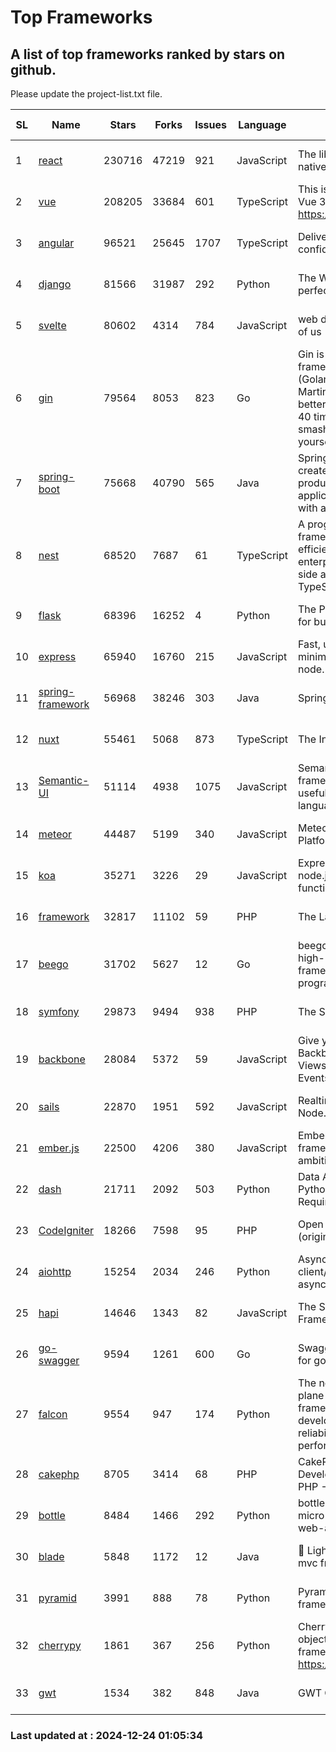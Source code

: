 # Top Frameworks
## A list of top frameworks ranked by stars on github.  
Please update the project-list.txt file.

| SL| Name  | Stars| Forks| Issues | Language | Description | Last Commit |
| --| ------| -----| ---- | ------ | -------- | ----------- | ----------- |
| 1 | [react](https://github.com/facebook/react) | 230716 | 47219 | 921 | JavaScript | The library for web and native user interfaces. | 2024-12-23 23:11:04 |
| 2 | [vue](https://github.com/vuejs/vue) | 208205 | 33684 | 601 | TypeScript | This is the repo for Vue 2. For Vue 3, go to https://github.com/vuejs/core | 2024-10-10 07:24:14 |
| 3 | [angular](https://github.com/angular/angular) | 96521 | 25645 | 1707 | TypeScript | Deliver web apps with confidence 🚀 | 2024-12-20 23:36:46 |
| 4 | [django](https://github.com/django/django) | 81566 | 31987 | 292 | Python | The Web framework for perfectionists with deadlines. | 2024-12-20 13:18:10 |
| 5 | [svelte](https://github.com/sveltejs/svelte) | 80602 | 4314 | 784 | JavaScript | web development for the rest of us | 2024-12-19 22:34:10 |
| 6 | [gin](https://github.com/gin-gonic/gin) | 79564 | 8053 | 823 | Go | Gin is a HTTP web framework written in Go (Golang). It features a Martini-like API with much better performance -- up to 40 times faster. If you need smashing performance, get yourself some Gin. | 2024-11-15 15:54:06 |
| 7 | [spring-boot](https://github.com/spring-projects/spring-boot) | 75668 | 40790 | 565 | Java | Spring Boot helps you to create Spring-powered, production-grade applications and services with absolute minimum fuss. | 2024-12-23 15:17:46 |
| 8 | [nest](https://github.com/nestjs/nest) | 68520 | 7687 | 61 | TypeScript | A progressive Node.js framework for building efficient, scalable, and enterprise-grade server-side applications with TypeScript/JavaScript 🚀 | 2024-12-18 09:15:17 |
| 9 | [flask](https://github.com/pallets/flask) | 68396 | 16252 | 4 | Python | The Python micro framework for building web applications. | 2024-11-24 01:54:29 |
| 10 | [express](https://github.com/expressjs/express) | 65940 | 16760 | 215 | JavaScript | Fast, unopinionated, minimalist web framework for node. | 2024-12-20 17:18:55 |
| 11 | [spring-framework](https://github.com/spring-projects/spring-framework) | 56968 | 38246 | 303 | Java | Spring Framework | 2024-12-23 16:14:29 |
| 12 | [nuxt](https://github.com/nuxt/nuxt) | 55461 | 5068 | 873 | TypeScript | The Intuitive Vue Framework. | 2024-12-23 23:15:13 |
| 13 | [Semantic-UI](https://github.com/Semantic-Org/Semantic-UI) | 51114 | 4938 | 1075 | JavaScript | Semantic is a UI component framework based around useful principles from natural language. | 2024-11-27 21:01:47 |
| 14 | [meteor](https://github.com/meteor/meteor) | 44487 | 5199 | 340 | JavaScript | Meteor, the JavaScript App Platform | 2024-12-13 20:16:27 |
| 15 | [koa](https://github.com/koajs/koa) | 35271 | 3226 | 29 | JavaScript | Expressive middleware for node.js using ES2017 async functions | 2024-11-04 05:08:13 |
| 16 | [framework](https://github.com/laravel/framework) | 32817 | 11102 | 59 | PHP | The Laravel Framework. | 2024-12-23 18:54:16 |
| 17 | [beego](https://github.com/beego/beego) | 31702 | 5627 | 12 | Go | beego is an open-source, high-performance web framework for the Go programming language. | 2024-12-08 14:30:41 |
| 18 | [symfony](https://github.com/symfony/symfony) | 29873 | 9494 | 938 | PHP | The Symfony PHP framework | 2024-12-22 13:04:21 |
| 19 | [backbone](https://github.com/jashkenas/backbone) | 28084 | 5372 | 59 | JavaScript | Give your JS App some Backbone with Models, Views, Collections, and Events | 2024-09-02 12:55:04 |
| 20 | [sails](https://github.com/balderdashy/sails) | 22870 | 1951 | 592 | JavaScript | Realtime MVC Framework for Node.js | 2024-12-06 23:47:23 |
| 21 | [ember.js](https://github.com/emberjs/ember.js) | 22500 | 4206 | 380 | JavaScript | Ember.js - A JavaScript framework for creating ambitious web applications | 2024-12-23 20:46:36 |
| 22 | [dash](https://github.com/plotly/dash) | 21711 | 2092 | 503 | Python | Data Apps & Dashboards for Python. No JavaScript Required. | 2024-12-11 17:57:01 |
| 23 | [CodeIgniter](https://github.com/bcit-ci/CodeIgniter) | 18266 | 7598 | 95 | PHP | Open Source PHP Framework (originally from EllisLab) | 2024-03-20 03:51:42 |
| 24 | [aiohttp](https://github.com/aio-libs/aiohttp) | 15254 | 2034 | 246 | Python | Asynchronous HTTP client/server framework for asyncio and Python | 2024-12-23 23:19:31 |
| 25 | [hapi](https://github.com/hapijs/hapi) | 14646 | 1343 | 82 | JavaScript | The Simple, Secure Framework Developers Trust | 2024-10-24 22:10:55 |
| 26 | [go-swagger](https://github.com/go-swagger/go-swagger) | 9594 | 1261 | 600 | Go | Swagger 2.0 implementation for go | 2024-11-07 04:05:23 |
| 27 | [falcon](https://github.com/falconry/falcon) | 9554 | 947 | 174 | Python | The no-magic web data plane API and microservices framework for Python developers, with a focus on reliability, correctness, and performance at scale. | 2024-12-08 21:12:29 |
| 28 | [cakephp](https://github.com/cakephp/cakephp) | 8705 | 3414 | 68 | PHP | CakePHP: The Rapid Development Framework for PHP - Official Repository | 2024-12-23 21:04:11 |
| 29 | [bottle](https://github.com/bottlepy/bottle) | 8484 | 1466 | 292 | Python | bottle.py is a fast and simple micro-framework for python web-applications. | 2024-12-06 16:42:00 |
| 30 | [blade](https://github.com/lets-blade/blade) | 5848 | 1172 | 12 | Java | :rocket: Lightning fast and elegant mvc framework for Java8 | 2024-12-03 02:45:13 |
| 31 | [pyramid](https://github.com/Pylons/pyramid) | 3991 | 888 | 78 | Python | Pyramid - A Python web framework | 2024-12-20 23:21:35 |
| 32 | [cherrypy](https://github.com/cherrypy/cherrypy) | 1861 | 367 | 256 | Python | CherryPy is a pythonic, object-oriented HTTP framework.      https://cherrypy.dev | 2024-12-23 21:20:04 |
| 33 | [gwt](https://github.com/gwtproject/gwt) | 1534 | 382 | 848 | Java | GWT Open Source Project | 2024-12-23 16:07:24 |

### Last updated at : 2024-12-24 01:05:34
